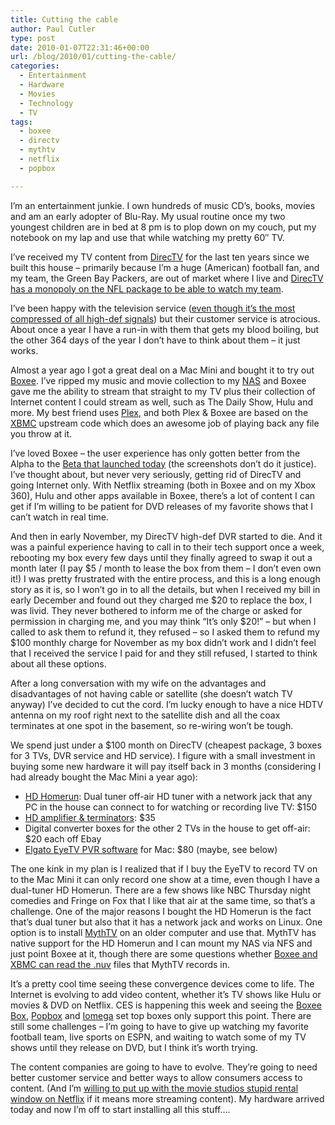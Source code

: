 ```yaml
---
title: Cutting the cable
author: Paul Cutler
type: post
date: 2010-01-07T22:31:46+00:00
url: /blog/2010/01/cutting-the-cable/
categories:
  - Entertainment
  - Hardware
  - Movies
  - Technology
  - TV
tags:
  - boxee
  - directv
  - mythtv
  - netflix
  - popbox

---
```

I&#8217;m an entertainment junkie. I own hundreds of music CD&#8217;s, books, movies and am an early adopter of Blu-Ray. My usual routine once my two youngest children are in bed at 8 pm is to plop down on my couch, put my notebook on my lap and use that while watching my pretty 60&#8243; TV.

I&#8217;ve received my TV content from [DirecTV][1] for the last ten years since we built this house &#8211; primarily because I&#8217;m a huge (American) football fan, and my team, the Green Bay Packers, are out of market where I live and [DirecTV has a monopoly on the NFL package to be able to watch my team][2].

I&#8217;ve been happy with the television service ([even though it&#8217;s the most compressed of all high-def signals][3]) but their customer service is atrocious. About once a year I have a run-in with them that gets my blood boiling, but the other 364 days of the year I don&#8217;t have to think about them &#8211; it just works.

Almost a year ago I got a great deal on a Mac Mini and bought it to try out [Boxee][4]. I&#8217;ve ripped my music and movie collection to my [NAS][5] and Boxee gave me the ability to stream that straight to my TV plus their collection of Internet content I could stream as well, such as The Daily Show, Hulu and more. My best friend uses [Plex][6], and both Plex & Boxee are based on the [XBMC][7] upstream code which does an awesome job of playing back any file you throw at it.

I&#8217;ve loved Boxee &#8211; the user experience has only gotten better from the Alpha to the [Beta that launched today][8] (the screenshots don&#8217;t do it justice). I&#8217;ve thought about, but never very seriously, getting rid of DirecTV and going Internet only. With Netflix streaming (both in Boxee and on my Xbox 360), Hulu and other apps available in Boxee, there&#8217;s a lot of content I can get if I&#8217;m willing to be patient for DVD releases of my favorite shows that I can&#8217;t watch in real time.

And then in early November, my DirecTV high-def DVR started to die. And it was a painful experience having to call in to their tech support once a week, rebooting my box every few days until they finally agreed to swap it out a month later (I pay $5 / month to lease the box from them &#8211; I don&#8217;t even own it!) I was pretty frustrated with the entire process, and this is a long enough story as it is, so I won&#8217;t go in to all the details, but when I received my bill in early December and found out they charged me $20 to replace the box, I was livid. They never bothered to inform me of the charge or asked for permission in charging me, and you may think &#8220;It&#8217;s only $20!&#8221; &#8211; but when I called to ask them to refund it, they refused &#8211; so I asked them to refund my $100 monthly charge for November as my box didn&#8217;t work and I didn&#8217;t feel that I received the service I paid for and they still refused, I started to think about all these options.

After a long conversation with my wife on the advantages and disadvantages of not having cable or satellite (she doesn&#8217;t watch TV anyway) I&#8217;ve decided to cut the cord. I&#8217;m lucky enough to have a nice HDTV antenna on my roof right next to the satellite dish and all the coax terminates at one spot in the basement, so re-wiring won&#8217;t be tough.

We spend just under a $100 month on DirecTV (cheapest package, 3 boxes for 3 TVs, DVR service and HD service). I figure with a small investment in buying some new hardware it will pay itself back in 3 months (considering I had already bought the Mac Mini a year ago):

  * [HD Homerun][9]: Dual tuner off-air HD tuner with a network jack that any PC in the house can connect to for watching or recording live TV: $150
  * [HD amplifier & terminators][10]: $35
  * Digital converter boxes for the other 2 TVs in the house to get off-air: $20 each off Ebay
  * [Elgato EyeTV PVR software][11] for Mac: $80 (maybe, see below)

The one kink in my plan is I realized that if I buy the EyeTV to record TV on to the Mac Mini it can only record one show at a time, even though I have a dual-tuner HD Homerun. There are a few shows like NBC Thursday night comedies and Fringe on Fox that I like that air at the same time, so that&#8217;s a challenge. One of the major reasons I bought the HD Homerun is the fact that&#8217;s dual tuner but also that it has a network jack and works on Linux. One option is to install [MythTV][12] on an older computer and use that. MythTV has native support for the HD Homerun and I can mount my NAS via NFS and just point Boxee at it, though there are some questions whether [Boxee and XBMC can read the .nuv][13] files that MythTV records in.

It&#8217;s a pretty cool time seeing these convergence devices come to life. The Internet is evolving to add video content, whether it&#8217;s TV shows like Hulu or movies & DVD on Netflix. CES is happening this week and seeing the [Boxee Box][14], [Popbox][15] and [Iomega][16] set top boxes only support this point. There are still some challenges &#8211; I&#8217;m going to have to give up watching my favorite football team, live sports on ESPN, and waiting to watch some of my TV shows until they release on DVD, but I think it&#8217;s worth trying.

The content companies are going to have to evolve. They&#8217;re going to need better customer service and better ways to allow consumers access to content. (And I&#8217;m [willing to put up with the movie studios stupid rental window on Netflix][17] if it means more streaming content). My hardware arrived today and now I&#8217;m off to start installing all this stuff&#8230;.

 [1]: http://www.directv.com
 [2]: https://www.directv.com/DTVAPP/content/sports/nfl
 [3]: http://hd.engadget.com/2006/09/20/directv-gets-whats-comin-to-them/
 [4]: http://www.boxee.tv
 [5]: http://www.synology.com/enu/support/releaseNote/CS407.php
 [6]: http://www.plexapp.com/
 [7]: http://xbmc.org/
 [8]: http://lifehacker.com/5442995/first-look-at-the-boxee-beta?utm_source=feedburner&utm_medium=feed&utm_campaign=Feed:+lifehacker/full+(Lifehacker)
 [9]: http://www.silicondust.com/products/hdhomerun_atsc
 [10]: http://www.amazon.com/gp/product/B001EKCGT8/ref=oss_T15_product
 [11]: http://www.elgato.com/
 [12]: http://www.mythtv.org/
 [13]: http://forum.boxee.tv/showthread.php?t=8663
 [14]: http://blog.boxee.tv/2010/01/07/boxee-box-internals-revealed-nvidia-tegra-2-ftw/
 [15]: http://gizmodo.com/5439293/syabas-popbox-get-ready-for-the-new-media-streamer-champ
 [16]: http://ces.cnet.com/8301-31045_1-10427068-269.html?tag=fbshare
 [17]: http://techdirt.com/articles/20100106/1804437638.shtml